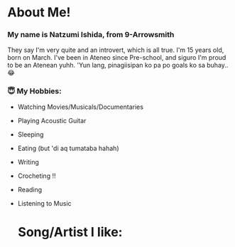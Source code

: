 # About Me!
### My name is **Natzumi** Ishida, from 9-Arrowsmith
They say I'm very quite and an introvert, which is all true.
I'm 15 years old, born on March. I've been in Ateneo since Pre-school, and siguro I'm proud to be an Atenean yuhh. 'Yun lang, pinagiisipan ko pa po goals ko sa buhay.. 😂
### 😇 My Hobbies:
- Watching Movies/Musicals/Documentaries
- Playing Acoustic Guitar
- Sleeping
- Eating (but 'di aq tumataba hahah)
- Writing
- Crocheting !!
- Reading
- Listening to Music

  # Song/Artist I like:
